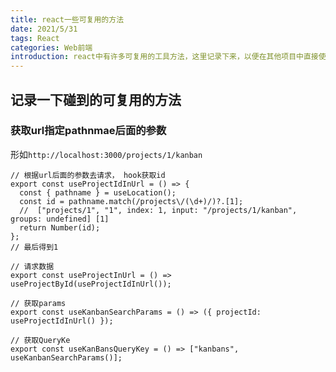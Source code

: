 ```yaml
---
title: react一些可复用的方法
date: 2021/5/31
tags: React
categories: Web前端
introduction: react中有许多可复用的工具方法，这里记录下来，以便在其他项目中直接使用
---
```




## 记录一下碰到的可复用的方法

### 获取url指定pathnmae后面的参数

形如<code>http://localhost:3000/projects/1/kanban</code>

```react
// 根据url后面的参数去请求， hook获取id
export const useProjectIdInUrl = () => {
  const { pathname } = useLocation();
  const id = pathname.match(/projects\/(\d+)/)?.[1];
  //  ["projects/1", "1", index: 1, input: "/projects/1/kanban", groups: undefined] [1]
  return Number(id);
};
// 最后得到1

// 请求数据
export const useProjectInUrl = () => useProjectById(useProjectIdInUrl());

// 获取params
export const useKanbanSearchParams = () => ({ projectId: useProjectIdInUrl() });

// 获取QueryKe
export const useKanBansQueryKey = () => ["kanbans", useKanbanSearchParams()];
```

